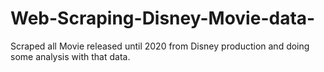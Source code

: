 # Web-Scraping-Disney-Movie-data-
Scraped all Movie released until 2020 from Disney production and doing some analysis with that data.
